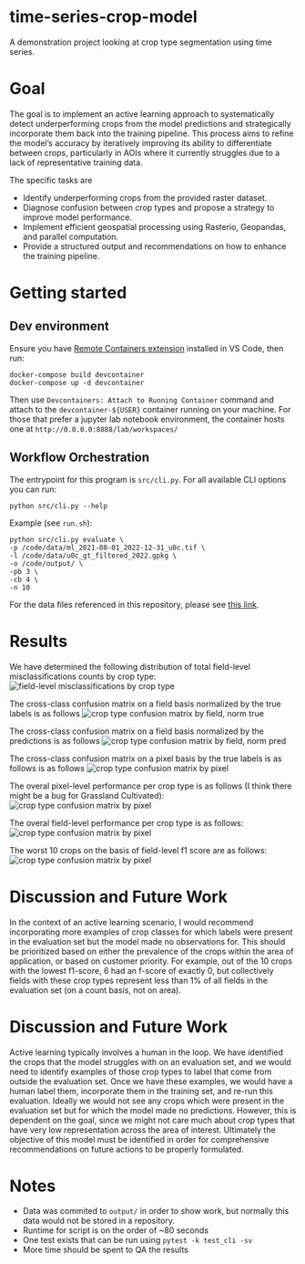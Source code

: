 # time-series-crop-model
A demonstration project looking at crop type segmentation using time series.

# Goal
The goal is to implement an active learning approach to systematically detect underperforming crops from the model predictions and strategically incorporate them back into the training pipeline. This process aims to refine the model’s accuracy by iteratively improving its ability to differentiate between crops, particularly in AOIs where it currently struggles due to a lack of representative training data.

The specific tasks are

* Identify underperforming crops from the provided raster dataset.
* Diagnose confusion between crop types and propose a strategy to improve model performance.
* Implement efficient geospatial processing using Rasterio, Geopandas, and parallel computation.
* Provide a structured output and recommendations on how to enhance the training pipeline.

# Getting started

## Dev environment

Ensure you have [Remote Containers extension](https://marketplace.visualstudio.com/items?itemName=ms-vscode-remote.remote-containers) installed in VS Code, then run:

```
docker-compose build devcontainer
docker-compose up -d devcontainer
```

Then use `Devcontainers: Attach to Running Container` command and attach to the `devcontainer-${USER}` container running on your machine. For those that prefer a jupyter lab notebook environment, the container hosts one at `http://0.0.0.0:8888/lab/workspaces/`

## Workflow Orchestration

The entrypoint for this program is `src/cli.py`. For all available CLI options you can run:

```
python src/cli.py --help
```

Example (see `run.sh`):

```
python src/cli.py evaluate \
-p /code/data/ml_2021-08-01_2022-12-31_u0c.tif \
-l /code/data/u0c_gt_filtered_2022.gpkg \
-o /code/output/ \
-pb 3 \
-cb 4 \
-n 10
```

For the data files referenced in this repository, please see [this link](https://github.com/regrowag/regrow-mle-hiring/tree/main?tab=readme-ov-file#inputs).

# Results
We have determined the following distribution of total field-level misclassifications counts by crop type:
![field-level misclassifications by crop type](output/field_level_misclassifications.png)

The cross-class confusion matrix on a field basis normalized by the true labels is as follows
![crop type confusion matrix by field, norm true](output/fieldwise_confusion_matrix_norm_true.png)

The cross-class confusion matrix on a field basis normalized by the predictions is as follows
![crop type confusion matrix by field, norm pred](output/fieldwise_confusion_matrix_norm_pred.png)

The cross-class confusion matrix on a pixel basis by the true labels is as follows is as follows
![crop type confusion matrix by pixel](output/pixelwise_confusion_matrix.png)

The overal pixel-level performance per crop type is as follows (I think there might be a bug for Grassland Cultivated):
![crop type confusion matrix by pixel](output/result_per_class.png)

The overal field-level performance per crop type is as follows:
![crop type confusion matrix by pixel](output/fieldwise_result_per_class.png)

The worst 10 crops on the basis of field-level f1 score are as follows:
![crop type confusion matrix by pixel](output/worse_10_crops.png)

# Discussion and Future Work
In the context of an active learning scenario, I would recommend incorporating more examples of crop classes for which labels were present in the evaluation set but the model made no observations for. This should be prioritized based on either the prevalence of the crops within the area of application, or based on customer priority. For example, out of the 10 crops with the lowest f1-score, 6 had an f-score of exactly 0, but collectively fields with these crop types represent less than 1% of all fields in the evaluation set (on a count basis, not on area).


# Discussion and Future Work
Active learning typically involves a human in the loop. We have identified the crops that the model struggles with on an evaluation set, and we would need to identify examples of those crop types to label that come from outside the evaluation set. Once we have these examples, we would have a human label them, incorporate them in the training set, and re-run this evaluation. Ideally we would not see any crops which were present in the evaluation set but for which the model made no predictions. However, this is dependent on the goal, since we might not care much about crop types that have very low representation across the area of interest. Ultimately the objective of this model must be identified in order for comprehensive recommendations on future actions to be properly formulated.

# Notes
* Data was commited to `output/` in order to show work, but normally this data would not be stored in a repository.
* Runtime for script is on the order of ~80 seconds
* One test exists that can be run using `pytest -k test_cli -sv`
* More time should be spent to QA the results